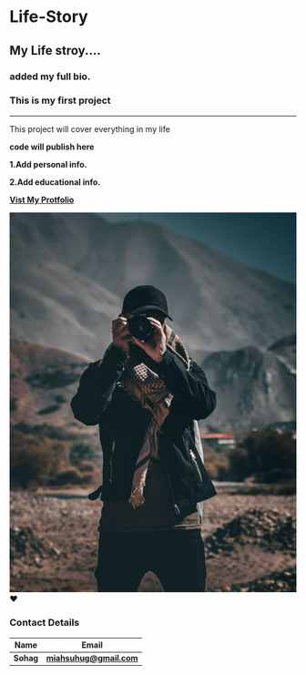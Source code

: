 # Life-Story
## My Life stroy....

### added my full bio.

### This is my first project
---

<p>This project will cover everything in my life</p>


<b>code will publish here<b>

1.Add personal info.

2.Add educational info.

[Vist My Protfolio](https://google.com)


![My profile Picture](./profile-picture.jpeg)
❤️

### Contact Details
|Name| Email|
|-----|-----|
|Sohag|miahsuhug@gmail.com|
